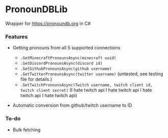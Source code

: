 # PronounDBLib

Wrapper for https://pronoundb.org in C#

### Features
- Getting pronouns from all 5 supported connections
    - `.GetMinecraftPronounsAsync(minecraft uuid)`
    - `.GetDiscordPronounsAsync(discord id)`    
    - `.GetGithubPronounsAsync(github username)`    
    - `.GetTwitterPronounsAsync(twitter username)` (untested, see testing file for details.)     
    - `.GetTwitchPronounsAsync(Twitch username, twitch client id, twitch client secret)` (I hate twitch api I hate twitch api I hate twitch api I hate twitch api)

- Automatic conversion from github/twitch username to ID

### To-do
- Bulk fetching

